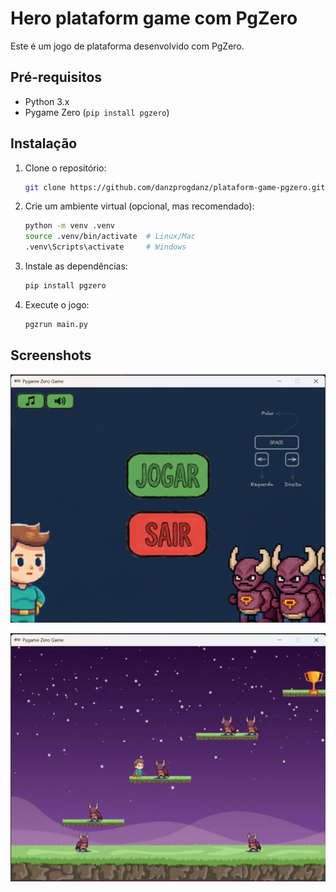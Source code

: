# Hero plataform game com PgZero

Este é um jogo de plataforma desenvolvido com PgZero.

## Pré-requisitos
- Python 3.x
- Pygame Zero (`pip install pgzero`)

## Instalação
1. Clone o repositório:
   ```bash
   git clone https://github.com/danzprogdanz/plataform-game-pgzero.git
   ```

2. Crie um ambiente virtual (opcional, mas recomendado):
   ```bash
   python -m venv .venv
   source .venv/bin/activate  # Linux/Mac
   .venv\Scripts\activate     # Windows
   ```

3. Instale as dependências:
   ```bash
   pip install pgzero
   ```

4. Execute o jogo:
   ```bash
   pgzrun main.py
   ```

## Screenshots

![Screenshot 1](screenshots/screenshot_1.png)

![Screenshot 2](screenshots/screenshot_2.png)

